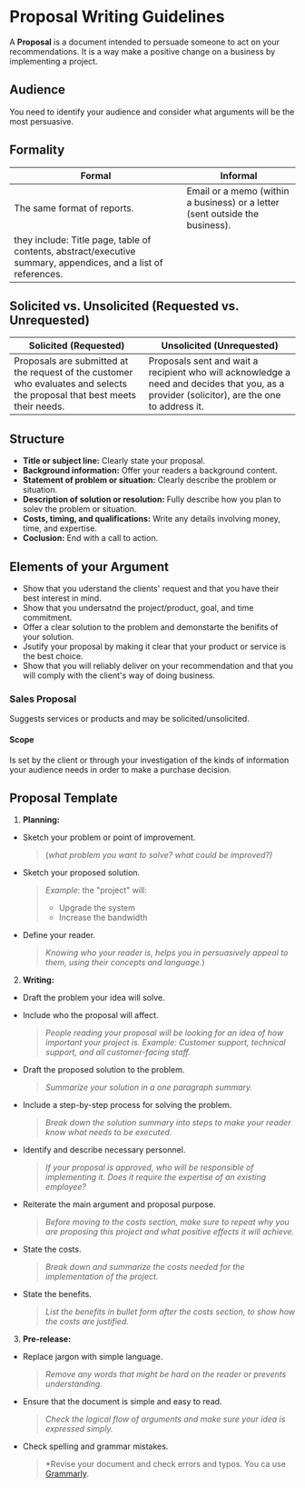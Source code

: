 # Proposal Writing Guidelines
A **Proposal** is a document intended to persuade someone to act on your recommendations. It is a way make a positive change on a business by implementing a project.

## Audience
You need to identify your audience and consider what arguments will be the most persuasive.

## Formality 

Formal | Informal
-------|---------
The same format of reports. | Email or a memo (within a business) or a letter (sent outside the business).
 they include: Title page, table of contents, abstract/executive summary, appendices, and a list of references.|

## Solicited vs. Unsolicited (Requested vs. Unrequested)

Solicited (Requested) | Unsolicited (Unrequested)
----------------------|--------------------------
Proposals are submitted at the request of the customer who evaluates and selects the proposal that best meets their needs. | Proposals sent and wait a recipient who will acknowledge a need and decides that you, as a provider (solicitor), are the one to address it.


## Structure
- **Title or subject line:** Clearly state your proposal.
- **Background information:** Offer your readers a background content.
- **Statement of problem or situation:** Clearly describe the problem or situation.
- **Description of solution or resolution:** Fully describe how you plan to solev the problem or situation.
- **Costs, timing, and qualifications:** Write any details involving money, time, and expertise.
- **Coclusion:** End with a call to action.

## Elements of your Argument
- Show that you uderstand the clients' request and that you have their best interest in mind.
- Show that you undersatnd the project/product, goal, and time commitment.
- Offer a clear solution to the problem and demonstarte the benifits of your solution.
- Jsutify your proposal by making it clear that your product or service is the best choice.
- Show that you will reliably deliver on your recommendation and that you will comply with the client's way of doing business.


### Sales Proposal
Suggests services or products and may be solicited/unsolicited.

#### Scope
Is set by the client or through your investigation of the kinds of information your audience needs in order to make a purchase decision.


## Proposal Template

1. **Planning:**
 - Sketch your problem or point of improvement.
   > (*what problem you want to solve? what could be improved?)*
 - Sketch your proposed solution.
   > *Example*: the "project" will: 
   > - Upgrade the system
   > - Increase the bandwidth
   
 - Define your reader.
   > *Knowing who your reader is, helps you in persuasively appeal to them, using their concepts and language.*)

2. **Writing:**
 - Draft the problem your idea will solve.
 - Include who the proposal will affect.
   > *People reading your proposal will be looking for an idea of how important your project is.*
   > *Example: Customer support, technical support, and all customer-facing staff.*

 - Draft the proposed solution to the problem.
   > *Summarize your solution in a one paragraph summary.*
   
 - Include a step-by-step process for solving the problem.
   > *Break down the solution summary into steps to make your reader know what needs to be executed.*
   
 - Identify and describe necessary personnel.
   > *If your proposal is approved, who will be responsible of implementing it. Does it require the expertise of an existing employee?*
  
  
 - Reiterate the main argument and proposal purpose.
   > *Before moving to the costs section, make sure to repeat why you are proposing this project and what positive effects it will achieve.*
   
 - State the costs.
   > *Break down and summarize the costs needed for the implementation of the project.*
 
 - State the benefits.
   > *List the benefits in bullet form after the costs section, to show how the costs are justified.*
 
 3. **Pre-release:**
 - Replace jargon with simple language.
   > *Remove any words that might be hard on the reader or prevents understanding.*
  
 - Ensure that the document is simple and easy to read.
   > *Check the logical flow of arguments and make sure your idea is expressed simply.*
   
 - Check spelling and grammar mistakes.
    > *Revise your document and check errors and typos. You ca use [Grammarly](https://www.grammarly.com/).
